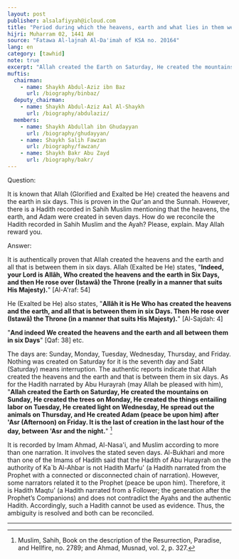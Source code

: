 ```yaml
---
layout: post
publisher: alsalafiyyah@icloud.com
title: "Period during which the heavens, earth and what lies in them were created"
hijri: Muharram 02, 1441 AH
source: "Fatawa Al-lajnah Al-Da'imah of KSA no. 20164"
lang: en
category: [tawhid]
note: true
excerpt: "Allah created the Earth on Saturday, He created the mountains on Sunday, He created the trees on Monday, He created the things entailing labor on Tuesday, He created light on Wednesday, He spread out the animals on Thursday, and He created Adam (peace be upon him) after 'Asr (Afternoon) on Friday. It is the last of creation in the last hour of the day, between `Asr and the night"
muftis:
  chairman: 
    - name: Shaykh Abdul-Aziz ibn Baz
      url: /biography/binbaz/
  deputy_chairman: 
    - name: Shaykh Abdul-Aziz Aal Al-Shaykh
      url: /biography/abdulaziz/
  members: 
    - name: Shaykh Abdullah ibn Ghudayyan
      url: /biography/ghudayyan/
    - name: Shaykh Salih Fawzan
      url: /biography/fawzan/
    - name: Shaykh Bakr Abu Zayd
      url: /biography/bakr/
---
```


Question: 

It is known that Allah (Glorified and Exalted be He) created the heavens and the earth in six days. This is proven in the Qur'an and the Sunnah. However, there is a Hadith recorded in Sahih Muslim mentioning that the heavens, the earth, and Adam were created in seven days. How do we reconcile the Hadith recorded in Sahih Muslim and the Ayah? Please, explain. May Allah reward you.

Answer: 

It is authentically proven that Allah created the heavens and the earth and all that is between them in six days. Allah (Exalted be He) states, "**Indeed, your Lord is Allâh, Who created the heavens and the earth in Six Days, and then He rose over (Istawâ) the Throne (really in a manner that suits His Majesty).**" [Al-A'raf: 54]

He (Exalted be He) also states, "**Allâh it is He Who has created the heavens and the earth, and all that is between them in six Days. Then He rose over (Istawâ) the Throne (in a manner that suits His Majesty).**" [Al-Sajdah: 4] 

"**And indeed We created the heavens and the earth and all between them in six Days**" [Qaf: 38] etc.

The days are: Sunday, Monday, Tuesday, Wednesday, Thursday, and Friday. Nothing was created on Saturday for it is the seventh day and Sabt (Saturday) means interruption. The authentic reports indicate that Allah created the heavens and the earth and that is between them in six days. As for the Hadith narrated by Abu Hurayrah (may Allah be pleased with him), "**Allah created the Earth on Saturday, He created the mountains on Sunday, He created the trees on Monday, He created the things entailing labor on Tuesday, He created light on Wednesday, He spread out the animals on Thursday, and He created Adam (peace be upon him) after 'Asr (Afternoon) on Friday. It is the last of creation in the last hour of the day, between 'Asr and the night.**" [^1] 

It is recorded by Imam Ahmad, Al-Nasa'i, and Muslim according to more than one narration. It involves the stated seven days. Al-Bukhari and more than one of the Imams of Hadith said that the Hadith of Abu Hurayrah on the authority of Ka`b Al-Ahbar is not Hadith Marfu' (a Hadith narrated from the Prophet with a connected or disconnected chain of narration). However, some narrators related it to the Prophet (peace be upon him). Therefore, it is Hadith Maqtu' (a Hadith narrated from a Follower; the generation after the Prophet’s Companions) and does not contradict the Ayahs and the authentic Hadith. Accordingly, such a Hadith cannot be used as evidence. Thus, the ambiguity is resolved and both can be reconciled.

---

[^1]: Muslim, Sahih, Book on the description of the Resurrection, Paradise, and Hellfire, no. 2789; and Ahmad, Musnad, vol. 2, p. 327.
